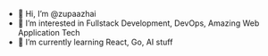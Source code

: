 - 👋 Hi, I’m @zupaazhai
- 👀 I’m interested in Fullstack Development, DevOps, Amazing Web Application Tech
- 🌱 I’m currently learning React, Go, AI stuff

<!---
zupaazhai/zupaazhai is a ✨ special ✨ repository because its `README.md` (this file) appears on your GitHub profile.
You can click the Preview link to take a look at your changes.
--->
